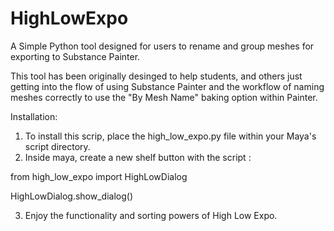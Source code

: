 # HighLowExpo
A Simple Python tool designed for users to rename and group meshes for exporting to Substance Painter.

This tool has been originally desinged to help students, and others just getting into the flow of using Substance Painter and the workflow of naming meshes correctly to use the "By Mesh Name" baking option within Painter.

Installation:
1. To install this scrip, place the high_low_expo.py file within your Maya's script directory. 
2. Inside maya, create a new shelf button with the script :

from high_low_expo import HighLowDialog

HighLowDialog.show_dialog()

3. Enjoy the functionality and sorting powers of High Low Expo.
